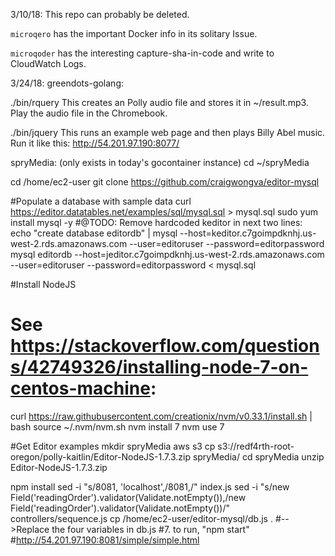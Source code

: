 3/10/18: This repo can probably be deleted. 

`microqero` has the important Docker info in its solitary Issue.

`microqoder` has the interesting capture-sha-in-code and write to CloudWatch Logs.

3/24/18:
greendots-golang:

  ./bin/rquery <judy access token>
    This creates an Polly audio file and stores it in ~/result.mp3.
    Play the audio file in the Chromebook.

  ./bin/jquery
    This runs an example web page and then plays Billy Abel music.
    Run it like this: http://54.201.97.190:8077/

spryMedia:
  (only exists in today's gocontainer instance)
  cd ~/spryMedia
  
cd /home/ec2-user
git clone https://github.com/craigwongva/editor-mysql

#Populate a database with sample data
curl https://editor.datatables.net/examples/sql/mysql.sql > mysql.sql
sudo yum install mysql -y
#@TODO: Remove hardcoded keditor in next two lines:
echo "create database editordb" | mysql --host=keditor.c7goimpdknhj.us-west-2.rds.amazonaws.com --user=editoruser --password=editorpassword
mysql editordb --host=jeditor.c7goimpdknhj.us-west-2.rds.amazonaws.com --user=editoruser --password=editorpassword < mysql.sql 

#Install NodeJS
# See https://stackoverflow.com/questions/42749326/installing-node-7-on-centos-machine:
curl https://raw.githubusercontent.com/creationix/nvm/v0.33.1/install.sh | bash
source ~/.nvm/nvm.sh
nvm install 7
nvm use 7

#Get Editor examples
mkdir spryMedia
aws s3 cp s3://redf4rth-root-oregon/polly-kaitlin/Editor-NodeJS-1.7.3.zip spryMedia/
cd spryMedia
unzip Editor-NodeJS-1.7.3.zip

npm install
sed -i "s/8081, 'localhost',/8081,/" index.js
sed -i "s/new Field('readingOrder').validator(Validate.notEmpty()),/new Field('readingOrder').validator(Validate.notEmpty())/" controllers/sequence.js
cp /home/ec2-user/editor-mysql/db.js .
#-->Replace the four variables in db.js
#7. to run, "npm start"
#http://54.201.97.190:8081/simple/simple.html 

